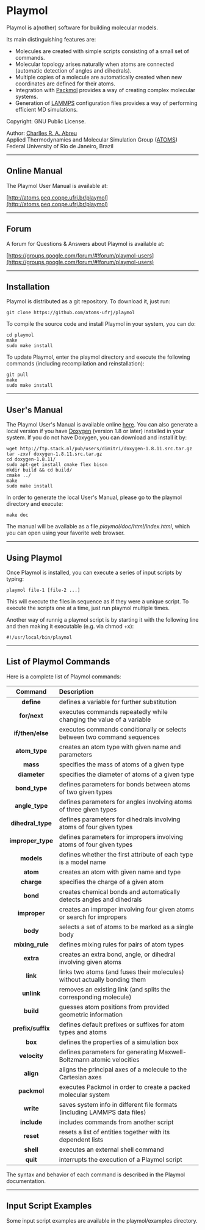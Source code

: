 Playmol
=======

Playmol is a(nother) software for building molecular models.

Its main distinguishing features are:

* Molecules are created with simple scripts consisting of a small set of commands.
* Molecular topology arises naturally when atoms are connected (automatic detection of angles and
dihedrals).
* Multiple copies of a molecule are automatically created when new coordinates are defined for their
atoms.
* Integration with [Packmol] provides a way of creating complex molecular systems.
* Generation of [LAMMPS] configuration files provides a way of performing efficient MD simulations.

Copyright: GNU Public License.

Author: [Charlles R. A. Abreu](mailto:abreu@eq.ufrj.br)<br>
Applied Thermodynamics and Molecular Simulation Group ([ATOMS])<br>
Federal University of Rio de Janeiro, Brazil

[Packmol]:	http://www.ime.unicamp.br/~martinez/packmol
[LAMMPS]:	http://lammps.sandia.gov
[ATOMS]:	http://atoms.peq.coppe.ufrj.br

--------------------------------------------------------------------------------

Online Manual
-------------

The Playmol User Manual is available at:

[http://atoms.peq.coppe.ufrj.br/playmol](http://atoms.peq.coppe.ufrj.br/playmol)

--------------------------------------------------------------------------------

Forum
-----

A forum for Questions & Answers about Playmol is available at:

[https://groups.google.com/forum/#!forum/playmol-users](https://groups.google.com/forum/#!forum/playmol-users)

--------------------------------------------------------------------------------

Installation
------------

Playmol is distributed as a git repository. To download it, just run:

    git clone https://github.com/atoms-ufrj/playmol

To compile the source code and install Playmol in your system, you can do:

    cd playmol
    make
    sudo make install

To update Playmol, enter the playmol directory and execute the following commands (including
recompilation and reinstallation):

    git pull
    make
    sudo make install

--------------------------------------------------------------------------------

User's Manual
-------------

The Playmol User's Manual is available online [here](http://atoms.peq.coppe.ufrj.br/playmol). You
can also generate a local version if you have [Doxygen](http://www.doxygen.org) (version 1.8 or
later) installed in your system. If you do not have Doxygen, you can download and install it by:

    wget http://ftp.stack.nl/pub/users/dimitri/doxygen-1.8.11.src.tar.gz
    tar -zxvf doxygen-1.8.11.src.tar.gz
    cd doxygen-1.8.11/
    sudo apt-get install cmake flex bison
    mkdir build && cd build/
    cmake ../
    make
    sudo make install

In order to generate the local User's Manual, please go to the playmol directory and execute:

    make doc

The manual will be available as a file _playmol/doc/html/index.html_, which you can open using your
favorite web browser.

--------------------------------------------------------------------------------

Using Playmol
-------------

Once Playmol is installed, you can execute a series of input scripts by typing:

    playmol file-1 [file-2 ...]

This will execute the files in sequence as if they were a unique script. To execute the scripts one
at a time, just run playmol multiple times.

Another way of runnig a playmol script is by starting it with the following line and then making it
executable (e.g. via chmod +x):

    #!/usr/local/bin/playmol

--------------------------------------------------------------------------------

List of Playmol Commands
------------------------

Here is a complete list of Playmol commands:

| Command           | Description                                                               |
|:-----------------:|:--------------------------------------------------------------------------|
| **define**        | defines a variable for further substitution                               |
| **for/next**      | executes commands repeatedly while changing the value of a variable       |
| **if/then/else**  | executes commands conditionally or selects between two command sequences  |
| **atom_type**     | creates an atom type with given name and parameters                       |
| **mass**          | specifies the mass of atoms of a given type                               |
| **diameter**      | specifies the diameter of atoms of a given type                           |
| **bond_type**     | defines parameters for bonds between atoms of two given types             |
| **angle_type**    | defines parameters for angles involving atoms of three given types        |
| **dihedral_type** | defines parameters for dihedrals involving atoms of four given types      |
| **improper_type** | defines parameters for impropers involving atoms of four given types      |
| **models**        | defines whether the first attribute of each type is a model name          |
| **atom**          | creates an atom with given name and type                                  |
| **charge**        | specifies the charge of a given atom                                      |
| **bond**          | creates chemical bonds and automatically detects angles and dihedrals     |
| **improper**      | creates an improper involving four given atoms or search for impropers    |
| **body**          | selects a set of atoms to be marked as a single body                      |
| **mixing_rule**   | defines mixing rules for pairs of atom types                              |
| **extra**         | creates an extra bond, angle, or dihedral involving given atoms           |
| **link**          | links two atoms (and fuses their molecules) without actually bonding them |
| **unlink**        | removes an existing link (and splits the corresponding molecule)          |
| **build**         | guesses atom positions from provided geometric information                |
| **prefix/suffix** | defines default prefixes or suffixes for atom types and atoms             |
| **box**           | defines the properties of a simulation box                                |
| **velocity**      | defines parameters for generating Maxwell-Boltzmann atomic velocities     |
| **align**         | aligns the principal axes of a molecule to the Cartesian axes             |
| **packmol**       | executes Packmol in order to create a packed molecular system             |
| **write**         | saves system info in different file formats (including LAMMPS data files) |
| **include**       | includes commands from another script                                     |
| **reset**         | resets a list of entities together with its dependent lists               |
| **shell**         | executes an external shell command                                        |
| **quit**          | interrupts the execution of a Playmol script                              |

The syntax and behavior of each command is described in the Playmol documentation.

--------------------------------------------------------------------------------

Input Script Examples
-------------------------

Some input script examples are available in the playmol/examples directory.


